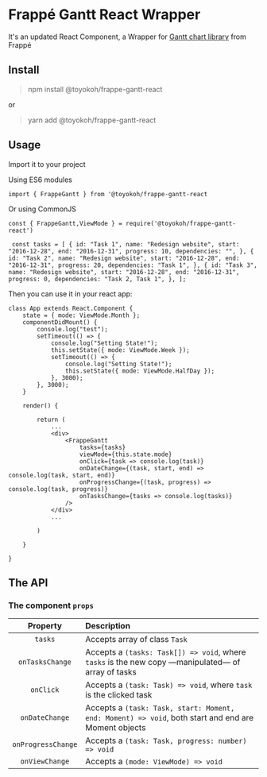 # Frappé Gantt React Wrapper

It's an updated React Component, a Wrapper for [Gantt chart library](https://github.com/frappe/gantt) from Frappé

## Install

> npm install @toyokoh/frappe-gantt-react

or

> yarn add @toyokoh/frappe-gantt-react

## Usage

Import it to your project

Using ES6 modules

`import { FrappeGantt } from '@toyokoh/frappe-gantt-react`

Or using CommonJS

`const { FrappeGantt,ViewMode } = require('@toyokoh/frappe-gantt-react')`

` const tasks = [ { id: "Task 1", name: "Redesign website", start: "2016-12-28", end: "2016-12-31", progress: 10, dependencies: "", }, { id: "Task 2", name: "Redesign website", start: "2016-12-28", end: "2016-12-31", progress: 20, dependencies: "Task 1", }, { id: "Task 3", name: "Redesign website", start: "2016-12-28", end: "2016-12-31", progress: 0, dependencies: "Task 2, Task 1", }, ];`

Then you can use it in your react app:

    class App extends React.Component {
        state = { mode: ViewMode.Month };
        componentDidMount() {
            console.log("test");
            setTimeout(() => {
                console.log("Setting State!");
                this.setState({ mode: ViewMode.Week });
                setTimeout(() => {
                    console.log("Setting State!");
                    this.setState({ mode: ViewMode.HalfDay });
                }, 3000);
            }, 3000);
        }

        render() {

            return (
                ...
                <div>
                    <FrappeGantt
                        tasks={tasks}
                        viewMode={this.state.mode}
                        onClick={task => console.log(task)}
                        onDateChange={(task, start, end) => console.log(task, start, end)}
                        onProgressChange={(task, progress) => console.log(task, progress)}
                        onTasksChange={tasks => console.log(tasks)}
                    />
                </div>
                ...

            )

        }

    }

## The API

### The component `props`

|      Property      | Description                                                                                         |
| :----------------: | :-------------------------------------------------------------------------------------------------- |
|      `tasks`       | Accepts array of class `Task`                                                                       |
|  `onTasksChange`   | Accepts a `(tasks: Task[]) => void`, where `tasks` is the new copy —manipulated— of array of tasks  |
|     `onClick`      | Accepts a `(task: Task) => void`, where `task` is the clicked task                                  |
|   `onDateChange`   | Accepts a `(task: Task, start: Moment, end: Moment) => void`, both start and end are Moment objects |
| `onProgressChange` | Accepts a `(task: Task, progress: number) => void`                                                  |
|   `onViewChange`   | Accepts a `(mode: ViewMode) => void`                                                                |
